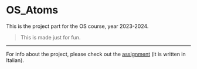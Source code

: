 # OS_Atoms
This is the project part for the OS course, year 2023-2024.
> This is made just for fun.
---
For info about the project, please check out the [assignment](20231222_Progetto_SO_DEFINITIVO_2023_24.pdf) (it is written in Italian).  
